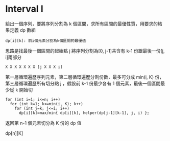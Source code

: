 # Interval I

給出一個序列，要將序列分割為 k 個區間，求所有區間的最優性質，用要求的結果定義 dp 數組

```
dp[i][k]: 前i個元素分割為k個區間的最優值
```

思路是找最後一個區間的起始點 j 將序列分割為[0, j-1]共含有 k-1 份跟最後一份[j, i]兩部分

```
X X X X X X X [j X X X i]
```

第一層循環遍歷序列元素，第二層循環遍歷分割份數，最多可分成 min(i, K) 份，第三層循環遍歷所有切分點 j ，假設前 k-1 份最少各有 1 個元素，最後一個區間最少從 k 開始切

```
for (int i=1; i<=n; i++)
  for (int k=1; k<=min(i, K); k++)
    for (int j=k; j<=i; i++)
      dp[i][k]=max/min{ dp[i][k], helper(dp[j-1][k-1], j, i) };
```

返回第 n-1 個元素切分為 K 份的 dp 值

dp[n][K]

